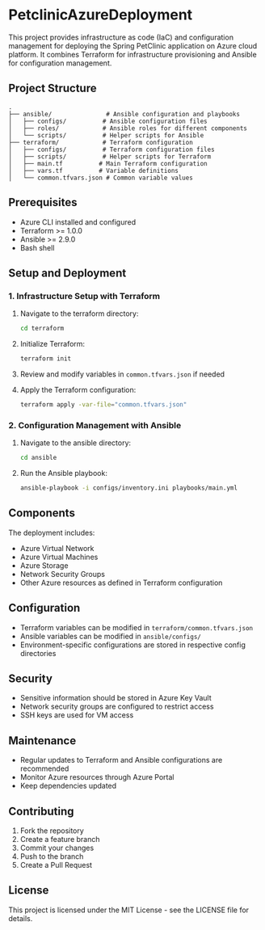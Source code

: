 # PetclinicAzureDeployment

This project provides infrastructure as code (IaC) and configuration management for deploying the Spring PetClinic application on Azure cloud platform. It combines Terraform for infrastructure provisioning and Ansible for configuration management.

## Project Structure

```
.
├── ansible/               # Ansible configuration and playbooks
│   ├── configs/          # Ansible configuration files
│   ├── roles/            # Ansible roles for different components
│   └── scripts/          # Helper scripts for Ansible
├── terraform/            # Terraform configuration
│   ├── configs/          # Terraform configuration files
│   ├── scripts/          # Helper scripts for Terraform
│   ├── main.tf          # Main Terraform configuration
│   ├── vars.tf          # Variable definitions
│   └── common.tfvars.json # Common variable values
```

## Prerequisites

- Azure CLI installed and configured
- Terraform >= 1.0.0
- Ansible >= 2.9.0
- Bash shell

## Setup and Deployment

### 1. Infrastructure Setup with Terraform

1. Navigate to the terraform directory:
   ```bash
   cd terraform
   ```

2. Initialize Terraform:
   ```bash
   terraform init
   ```

3. Review and modify variables in `common.tfvars.json` if needed

4. Apply the Terraform configuration:
   ```bash
   terraform apply -var-file="common.tfvars.json"
   ```

### 2. Configuration Management with Ansible

1. Navigate to the ansible directory:
   ```bash
   cd ansible
   ```

2. Run the Ansible playbook:
   ```bash
   ansible-playbook -i configs/inventory.ini playbooks/main.yml
   ```

## Components

The deployment includes:
- Azure Virtual Network
- Azure Virtual Machines
- Azure Storage
- Network Security Groups
- Other Azure resources as defined in Terraform configuration

## Configuration

- Terraform variables can be modified in `terraform/common.tfvars.json`
- Ansible variables can be modified in `ansible/configs/`
- Environment-specific configurations are stored in respective config directories

## Security

- Sensitive information should be stored in Azure Key Vault
- Network security groups are configured to restrict access
- SSH keys are used for VM access

## Maintenance

- Regular updates to Terraform and Ansible configurations are recommended
- Monitor Azure resources through Azure Portal
- Keep dependencies updated

## Contributing

1. Fork the repository
2. Create a feature branch
3. Commit your changes
4. Push to the branch
5. Create a Pull Request

## License

This project is licensed under the MIT License - see the LICENSE file for details.
